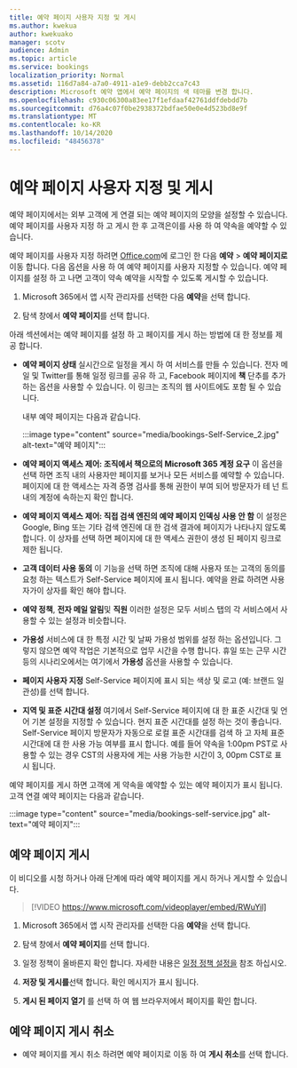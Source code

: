 ```yaml
---
title: 예약 페이지 사용자 지정 및 게시
ms.author: kwekua
author: kwekuako
manager: scotv
audience: Admin
ms.topic: article
ms.service: bookings
localization_priority: Normal
ms.assetid: 116d7a84-a7a0-4911-a1e9-debb2cca7c43
description: Microsoft 예약 앱에서 예약 페이지의 색 테마를 변경 합니다.
ms.openlocfilehash: c930c06300a83ee17f1efdaaf42761ddfdebdd7b
ms.sourcegitcommit: d76a4c07f0be2938372bdfae50e0e4d523bd8e9f
ms.translationtype: MT
ms.contentlocale: ko-KR
ms.lasthandoff: 10/14/2020
ms.locfileid: "48456378"
---
```

# <a name="customize-and-publish-your-booking-page"></a>예약 페이지 사용자 지정 및 게시

예약 페이지에서는 외부 고객에 게 연결 되는 예약 페이지의 모양을 설정할 수 있습니다. 예약 페이지를 사용자 지정 하 고 게시 한 후 고객은이를 사용 하 여 약속을 예약할 수 있습니다.

예약 페이지를 사용자 지정 하려면 [Office.com](https://office.com)에 로그인 한 다음 **예약** \> **예약 페이지로**이동 합니다. 다음 옵션을 사용 하 여 예약 페이지를 사용자 지정할 수 있습니다. 예약 페이지를 설정 하 고 나면 고객이 약속 예약을 시작할 수 있도록 게시할 수 있습니다.

1. Microsoft 365에서 앱 시작 관리자를 선택한 다음 **예약**을 선택 합니다.

2. 탐색 창에서 **예약 페이지**를 선택 합니다.

아래 섹션에서는 예약 페이지를 설정 하 고 페이지를 게시 하는 방법에 대 한 정보를 제공 합니다.

- **예약 페이지 상태** 실시간으로 일정을 게시 하 여 서비스를 만들 수 있습니다. 전자 메일 및 Twitter를 통해 일정 링크를 공유 하 고, Facebook 페이지에 **책** 단추를 추가 하는 옵션을 사용할 수 있습니다. 이 링크는 조직의 웹 사이트에도 포함 될 수 있습니다.

    내부 예약 페이지는 다음과 같습니다.

    :::image type="content" source="media/bookings-Self-Service_2.jpg" alt-text="예약 페이지":::

- **예약 페이지 액세스 제어: 조직에서 책으로의 Microsoft 365 계정 요구**  이 옵션을 선택 하면 조직 내의 사용자만 페이지를 보거나 모든 서비스를 예약할 수 있습니다. 페이지에 대 한 액세스는 자격 증명 검사를 통해 권한이 부여 되어 방문자가 테 넌 트 내의 계정에 속하는지 확인 합니다.

- **예약 페이지 액세스 제어: 직접 검색 엔진의 예약 페이지 인덱싱 사용 안 함** 이 설정은 Google, Bing 또는 기타 검색 엔진에 대 한 검색 결과에 페이지가 나타나지 않도록 합니다. 이 상자를 선택 하면 페이지에 대 한 액세스 권한이 생성 된 페이지 링크로 제한 됩니다.

- **고객 데이터 사용 동의** 이 기능을 선택 하면 조직에 대해 사용자 또는 고객의 동의를 요청 하는 텍스트가 Self-Service 페이지에 표시 됩니다. 예약을 완료 하려면 사용자가이 상자를 확인 해야 합니다.

- **예약 정책**, **전자 메일 알림**및 **직원** 이러한 설정은 모두 서비스 탭의 각 서비스에서 사용할 수 있는 설정과 비슷합니다.

- **가용성** 서비스에 대 한 특정 시간 및 날짜 가용성 범위를 설정 하는 옵션입니다. 그렇지 않으면 예약 작업은 기본적으로 업무 시간을 수행 합니다. 휴일 또는 근무 시간 등의 시나리오에서는 여기에서 **가용성** 옵션을 사용할 수 있습니다.

- **페이지 사용자 지정** Self-Service 페이지에 표시 되는 색상 및 로고 (예: 브랜드 일관성)를 선택 합니다.

- **지역 및 표준 시간대 설정** 여기에서 Self-Service 페이지에 대 한 표준 시간대 및 언어 기본 설정을 지정할 수 있습니다. 현지 표준 시간대를 설정 하는 것이 좋습니다. Self-Service 페이지 방문자가 자동으로 로컬 표준 시간대를 검색 하 고 자체 표준 시간대에 대 한 사용 가능 여부를 표시 합니다. 예를 들어 약속을 1:00pm PST로 사용할 수 있는 경우 CST의 사용자에 게는 사용 가능한 시간이 3, 00pm CST로 표시 됩니다.

예약 페이지를 게시 하면 고객에 게 약속을 예약할 수 있는 예약 페이지가 표시 됩니다. 고객 연결 예약 페이지는 다음과 같습니다.

:::image type="content" source="media/bookings-self-service.jpg" alt-text="예약 페이지":::

## <a name="publish-the-booking-page"></a>예약 페이지 게시

이 비디오를 시청 하거나 아래 단계에 따라 예약 페이지를 게시 하거나 게시할 수 있습니다.

> [!VIDEO https://www.microsoft.com/videoplayer/embed/RWuYil]

1. Microsoft 365에서 앱 시작 관리자를 선택한 다음 **예약**을 선택 합니다.

1. 탐색 창에서 **예약 페이지**를 선택 합니다.

1. 일정 정책이 올바른지 확인 합니다. 자세한 내용은 [일정 정책 설정을](set-scheduling-policies.md) 참조 하십시오.

1. **저장 및 게시를**선택 합니다. 확인 메시지가 표시 됩니다.

1. **게시 된 페이지 열기** 를 선택 하 여 웹 브라우저에서 페이지를 확인 합니다.

## <a name="unpublish-the-booking-page"></a>예약 페이지 게시 취소

 - 예약 페이지를 게시 취소 하려면 예약 페이지로 이동 하 여 **게시 취소**를 선택 합니다.

